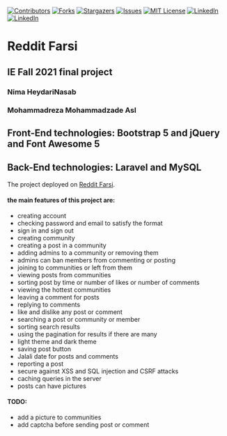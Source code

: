 [![Contributors][contributors-shield]][contributors-url]
[![Forks][forks-shield]][forks-url]
[![Stargazers][stars-shield]][stars-url]
[![Issues][issues-shield]][issues-url]
[![MIT License][license-shield]][license-url]
[![LinkedIn][linkedin-shield]][linkedin-url1]
[![LinkedIn][linkedin-shield]][linkedin-url2]


# Reddit Farsi
## IE Fall 2021 final project
### Nima HeydariNasab
### Mohammadreza Mohammadzade Asl
## Front-End technologies: Bootstrap 5 and jQuery and Font Awesome 5
## Back-End technologies: Laravel and MySQL


The project deployed on [Reddit Farsi](http://185.162.235.19/reddit-farsi/).


#### the main features of this project are:
- creating account
- checking password and email to satisfy the format
- sign in and sign out
- creating community
- creating a post in a community
- adding admins to a community or removing them
- admins can ban members from commenting or posting
- joining to communities or left from them
- viewing posts from communities
- sorting post by time or number of likes or number of comments
- viewing the hottest communities
- leaving a comment for posts
- replying to comments
- like and dislike any post or comment
- searching a post or community or member
- sorting search results
- using the pagination for results if there are many
- light theme and dark theme
- saving post button
- Jalali date for posts and comments
- reporting a post
- secure against XSS and SQL injection and CSRF attacks
- caching queries in the server
- posts can have pictures

#### TODO:
- add a picture to communities
- add captcha before sending post or comment

<!-- MARKDOWN LINKS & IMAGES -->
<!-- https://www.markdownguide.org/basic-syntax/#reference-style-links -->
[contributors-shield]: https://img.shields.io/github/contributors/nimah79/reddit-farsi.svg?style=for-the-badge
[contributors-url]: https://github.com/nimah79/reddit-farsi/graphs/contributors
[forks-shield]: https://img.shields.io/github/forks/nimah79/reddit-farsi.svg?style=for-the-badge
[forks-url]: https://github.com/nimah79/reddit-farsi/network/members
[stars-shield]: https://img.shields.io/github/stars/nimah79/reddit-farsi.svg?style=for-the-badge
[stars-url]: https://github.com/nimah79/reddit-farsi/stargazers
[issues-shield]: https://img.shields.io/github/issues/nimah79/reddit-farsi.svg?style=for-the-badge
[issues-url]: https://github.com/nimah79/reddit-farsi/issues
[license-shield]: https://img.shields.io/github/license/nimah79/reddit-farsi.svg?style=for-the-badge
[license-url]: https://github.com/nimah79/reddit-farsi/blob/master/LICENSE.txt
[linkedin-shield]: https://img.shields.io/badge/-LinkedIn-black.svg?style=for-the-badge&logo=linkedin&colorB=555
[linkedin-url1]: https://www.linkedin.com/in/nimah79/
[linkedin-url2]: https://www.linkedin.com/in/mohammadreza-mohammadzade-asl-310824210/ 
